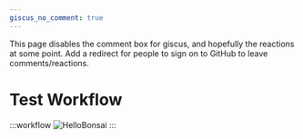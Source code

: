 ```yaml
---
giscus_no_comment: true
---
```


This page disables the comment box for giscus, and hopefully the reactions at some point. Add a redirect for people to sign on to GitHub to leave comments/reactions.

# Test Workflow

:::workflow
![HelloBonsai](../workflows/hello-bonsai.bonsai)
:::